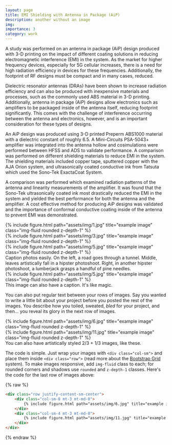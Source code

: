 ```yaml
---
layout: page
title: EMI Shielding with Antenna in Package (AiP)
description: another without an image
img:
importance: 3
category: work
---
```

A study was performed on an antenna in package (AiP) design produced with 3-D printing on the impact of different coating solutions in reducing electromagnetic interference (EMI) in the system. As the market for higher frequency devices, especially for 5G cellular increases, there is a need for high radiation efficiency in devices for these frequencies. Additionally, the footprint of RF designs must be compact and in many cases, reduced.

Dielectric resonator antennas (DRAs) have been shown to increase radiation efficiency and can also be produced with inexpensive materials and processes, such as the commonly used ABS material in 3-D printing. Additionally, antenna in package (AiP) designs allow electronics such as amplifiers to be packaged inside of the antenna itself, reducing footprint significantly. This comes with the challenge of interference occurring between the antenna and electronics, however, and is an important consideration for these types of designs.
 
An AiP design was produced using 3-D printed Preperm ABS1000 material with a dielectric constant of roughly 6.5. A Mini-Circuits PSA-5043+ amplifier was integrated into the antenna hollow and cosimulations were performed between HFSS and ADS to validate performance. A comparison was performed on different shielding materials to reduce EMI in the system. The shielding materials included copper tape, sputtered copper with the AJA Orion system, and ultrasonically coated conductive ink from Tatsuta which used the Sono-Tek ExactaCoat System.

A comparison was performed which examined radiation patterns of the antenna and linearity measurements of the amplifier. It was found that the Sono-Tek ultrasonically coated ink most drastically reduced the EMI in the system and yielded the best performance for both the antenna and the amplifier. A cost effective method for producing AiP designs was validated and the importance of conformal conductive coating inside of the antenna to prevent EMI was demonstrated. 

<div class="row">
    <div class="col-sm mt-3 mt-md-0">
        {% include figure.html path="assets/img/1.jpg" title="example image" class="img-fluid rounded z-depth-1" %}
    </div>
    <div class="col-sm mt-3 mt-md-0">
        {% include figure.html path="assets/img/3.jpg" title="example image" class="img-fluid rounded z-depth-1" %}
    </div>
    <div class="col-sm mt-3 mt-md-0">
        {% include figure.html path="assets/img/5.jpg" title="example image" class="img-fluid rounded z-depth-1" %}
    </div>
</div>
<div class="caption">
    Caption photos easily. On the left, a road goes through a tunnel. Middle, leaves artistically fall in a hipster photoshoot. Right, in another hipster photoshoot, a lumberjack grasps a handful of pine needles.
</div>
<div class="row">
    <div class="col-sm mt-3 mt-md-0">
        {% include figure.html path="assets/img/5.jpg" title="example image" class="img-fluid rounded z-depth-1" %}
    </div>
</div>
<div class="caption">
    This image can also have a caption. It's like magic.
</div>

You can also put regular text between your rows of images.
Say you wanted to write a little bit about your project before you posted the rest of the images.
You describe how you toiled, sweated, *bled* for your project, and then... you reveal its glory in the next row of images.


<div class="row justify-content-sm-center">
    <div class="col-sm-8 mt-3 mt-md-0">
        {% include figure.html path="assets/img/6.jpg" title="example image" class="img-fluid rounded z-depth-1" %}
    </div>
    <div class="col-sm-4 mt-3 mt-md-0">
        {% include figure.html path="assets/img/11.jpg" title="example image" class="img-fluid rounded z-depth-1" %}
    </div>
</div>
<div class="caption">
    You can also have artistically styled 2/3 + 1/3 images, like these.
</div>


The code is simple.
Just wrap your images with `<div class="col-sm">` and place them inside `<div class="row">` (read more about the <a href="https://getbootstrap.com/docs/4.4/layout/grid/">Bootstrap Grid</a> system).
To make images responsive, add `img-fluid` class to each; for rounded corners and shadows use `rounded` and `z-depth-1` classes.
Here's the code for the last row of images above:

{% raw %}
```html
<div class="row justify-content-sm-center">
    <div class="col-sm-8 mt-3 mt-md-0">
        {% include figure.html path="assets/img/6.jpg" title="example image" class="img-fluid rounded z-depth-1" %}
    </div>
    <div class="col-sm-4 mt-3 mt-md-0">
        {% include figure.html path="assets/img/11.jpg" title="example image" class="img-fluid rounded z-depth-1" %}
    </div>
</div>
```
{% endraw %}
